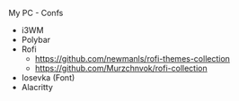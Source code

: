 My PC - Confs

- i3WM
- Polybar
- Rofi
    - https://github.com/newmanls/rofi-themes-collection
    - https://github.com/Murzchnvok/rofi-collection
- Iosevka (Font)
- Alacritty